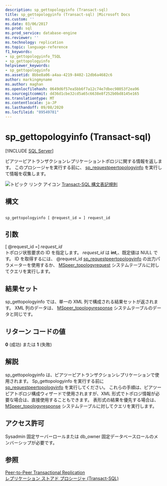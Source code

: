```yaml
---
description: sp_gettopologyinfo (Transact-sql)
title: sp_gettopologyinfo (Transact-sql) |Microsoft Docs
ms.custom: ''
ms.date: 03/06/2017
ms.prod: sql
ms.prod_service: database-engine
ms.reviewer: ''
ms.technology: replication
ms.topic: language-reference
f1_keywords:
- sp_gettopologyinfo_TSQL
- sp_gettopologyinfo
helpviewer_keywords:
- sp_gettopologyinfo
ms.assetid: 8bbe8a06-a4aa-4219-8402-12db6a4682c6
author: markingmyname
ms.author: maghan
ms.openlocfilehash: 0649d6f57ea5bb6f7a12c74e7dbec98053f2ea96
ms.sourcegitcommit: dd36d1cbe32cd5a65c6638e8f252b0bd8145e165
ms.translationtype: MT
ms.contentlocale: ja-JP
ms.lasthandoff: 09/08/2020
ms.locfileid: "89549781"
---
```

# <a name="sp_gettopologyinfo-transact-sql"></a>sp_gettopologyinfo (Transact-sql)
[!INCLUDE [SQL Server](../../includes/applies-to-version/sqlserver.md)]

  ピアツーピアトランザクションレプリケーショントポロジに関する情報を返します。 このプロシージャを実行する前に、 [sp_requestpeertopologyinfo](../../relational-databases/system-stored-procedures/sp-requestpeertopologyinfo-transact-sql.md) を実行して情報を収集します。  
  
 ![トピック リンク アイコン](../../database-engine/configure-windows/media/topic-link.gif "トピック リンク アイコン") [Transact-SQL 構文表記規則](../../t-sql/language-elements/transact-sql-syntax-conventions-transact-sql.md)  
  
## <a name="syntax"></a>構文  
  
```  
  
sp_gettopologyinfo [ @request_id = ] request_id  
```  
  
## <a name="arguments"></a>引数  
 [ @request_id =] *request_id*  
 トポロジ状態要求の ID を指定します。 *request_id* は **int**,、既定値は NULL です。 ID を取得するには、 @request_id [sp_requestpeertopologyinfo](../../relational-databases/system-stored-procedures/sp-requestpeertopologyinfo-transact-sql.md) の出力パラメーターを使用するか、 [MSpeer_topologyrequest](../../relational-databases/system-tables/mspeer-topologyrequest-transact-sql.md) システムテーブルに対してクエリを実行します。  
  
## <a name="result-sets"></a>結果セット  
 sp_gettopologyinfo では、単一の XML 列で構成される結果セットが返されます。 XML 列のデータは、 [MSpeer_topologyresponse](../../relational-databases/system-tables/mspeer-topologyresponse-transact-sql.md) システムテーブルのデータと同じです。  
  
## <a name="return-code-values"></a>リターン コードの値  
 **0** (成功) または **1** (失敗)  
  
## <a name="remarks"></a>解説  
 sp_gettopologyinfo は、ピアツーピアトランザクションレプリケーションで使用されます。 Sp_gettopologyinfo を実行する前に [sp_requestpeertopologyinfo](../../relational-databases/system-stored-procedures/sp-requestpeertopologyinfo-transact-sql.md) を実行してください。 これらの手順は、ピアツーピアトポロジ構成ウィザードで使用されますが、XML 形式でトポロジ情報が必要な場合は、直接使用することもできます。 表形式の結果を優先する場合は、 [MSpeer_topologyresponse](../../relational-databases/system-tables/mspeer-topologyresponse-transact-sql.md) システムテーブルに対してクエリを実行します。  
  
## <a name="permissions"></a>アクセス許可  
 Sysadmin 固定サーバーロールまたは db_owner 固定データベースロールのメンバーシップが必要です。  
  
## <a name="see-also"></a>参照  
 [Peer-to-Peer Transactional Replication](../../relational-databases/replication/transactional/peer-to-peer-transactional-replication.md)   
 [レプリケーション ストアド プロシージャ &#40;Transact-SQL&#41;](../../relational-databases/system-stored-procedures/replication-stored-procedures-transact-sql.md)  
  
  
